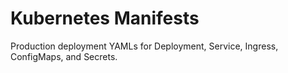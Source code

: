# Kubernetes Manifests

Production deployment YAMLs for Deployment, Service, Ingress, ConfigMaps, and Secrets.
